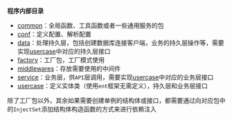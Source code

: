 **程序内部目录**

- [common](common)：全局函数、工具函数或者一些通用服务的包
- [conf](conf)：定义配置、解析配置
- [data](data)：处理持久层，包括创建数据库连接客户端，业务的持久层操作等，需要实现[usercase](usercase)中对应的持久层接口
- [factory](factory)：工厂包，工厂模式使用
- [middlewares](middlewares)：存放需要使用的中间件
- [service](service)：业务层，供`API`层调用，需要实现[usercase](usercase)中对应的业务层接口
- [usercase](usercase)：定义实体类（使用`ent`框架无需定义），持久层和业务层接口

除了工厂包以外，其余如果需要创建单例的结构体或接口，都需要通过向对应包中的`InjectSet`添加结构体构造函数的方式来进行依赖注入